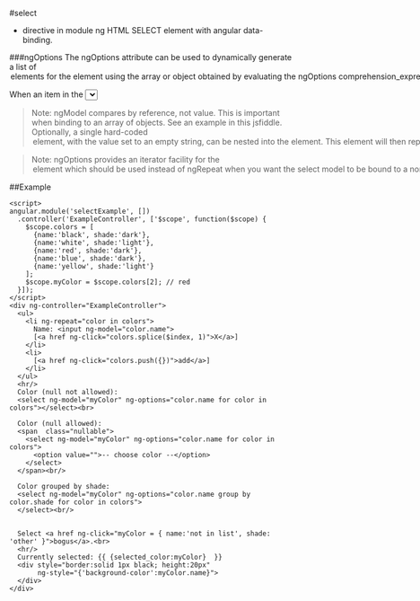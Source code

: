 #select
- directive in module ng
HTML SELECT element with angular data-binding.

###ngOptions
The ngOptions attribute can be used to dynamically generate a list of <option> elements for the <select> element using the array or object obtained by evaluating the ngOptions comprehension_expression.

When an item in the <select> menu is selected, the array element or object property represented by the selected option will be bound to the model identified by the ngModel directive.

> Note: ngModel compares by reference, not value. This is important when binding to an array of objects. See an example in this jsfiddle.
Optionally, a single hard-coded <option> element, with the value set to an empty string, can be nested into the <select> element. This element will then represent the null or "not selected" option. See example below for demonstration.


> Note: ngOptions provides an iterator facility for the <option> element which should be used instead of ngRepeat when you want the select model to be bound to a non-string value. This is because an option element can only be bound to string values at present.

##Example
```
<script>
angular.module('selectExample', [])
  .controller('ExampleController', ['$scope', function($scope) {
    $scope.colors = [
      {name:'black', shade:'dark'},
      {name:'white', shade:'light'},
      {name:'red', shade:'dark'},
      {name:'blue', shade:'dark'},
      {name:'yellow', shade:'light'}
    ];
    $scope.myColor = $scope.colors[2]; // red
  }]);
</script>
<div ng-controller="ExampleController">
  <ul>
    <li ng-repeat="color in colors">
      Name: <input ng-model="color.name">
      [<a href ng-click="colors.splice($index, 1)">X</a>]
    </li>
    <li>
      [<a href ng-click="colors.push({})">add</a>]
    </li>
  </ul>
  <hr/>
  Color (null not allowed):
  <select ng-model="myColor" ng-options="color.name for color in colors"></select><br>

  Color (null allowed):
  <span  class="nullable">
    <select ng-model="myColor" ng-options="color.name for color in colors">
      <option value="">-- choose color --</option>
    </select>
  </span><br/>

  Color grouped by shade:
  <select ng-model="myColor" ng-options="color.name group by color.shade for color in colors">
  </select><br/>


  Select <a href ng-click="myColor = { name:'not in list', shade: 'other' }">bogus</a>.<br>
  <hr/>
  Currently selected: {{ {selected_color:myColor}  }}
  <div style="border:solid 1px black; height:20px"
       ng-style="{'background-color':myColor.name}">
  </div>
</div>
```
